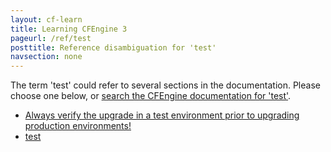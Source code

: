 ```yaml
---
layout: cf-learn
title: Learning CFEngine 3
pageurl: /ref/test
posttitle: Reference disambiguation for 'test'
navsection: none
---
```


The term 'test' could refer to several sections in the documentation. Please choose one below, or
[search the CFEngine documentation for 'test'](http://cfengine.com/docs/3.5/search.html?q=test).

- [Always verify the upgrade in a test environment prior to upgrading production environments\!](http://cfengine.com/docs/3.5/getting-started-upgrade.html#always-verify-the-upgrade-in-a-test-environment-prior-to-upgrading-production-environments!)
- [test](http://cfengine.com/docs/3.5/reference-design-center-api.html#test)
